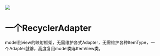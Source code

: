 [![](https://jitpack.io/v/eekidu/OneAdapter.svg)](https://jitpack.io/#eekidu/OneAdapter)

# 一个RecyclerAdapter
model到view的映射框架，无需维护各式Adapter，无需维护各种ItemType，一个Adapter就够，高度复用model类与ItemView类。
